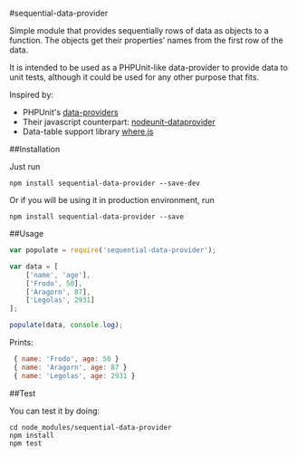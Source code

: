 #sequential-data-provider

Simple module that provides sequentially rows of data as objects to a function. The objects get their properties' names from the first row of the data.

It is intended to be used as a PHPUnit-like data-provider to provide data to unit tests, although it could be used for any other purpose that fits.

Inspired by:

- PHPUnit's [data-providers](https://phpunit.de/manual/current/en/writing-tests-for-phpunit.html)
- Their javascript counterpart: [nodeunit-dataprovider](https://github.com/ChiperSoft/nodeunit-dataprovider)
- Data-table support library [where.js](https://github.com/dfkaye/where.js)

##Installation

Just run

```
npm install sequential-data-provider --save-dev
```
Or if you will be using it in production environment, run

```
npm install sequential-data-provider --save
```


##Usage

```javascript
var populate = require('sequential-data-provider');

var data = [
    ['name', 'age'],
    ['Frodo', 50],
    ['Aragorn', 87],
    ['Legolas', 2931]
];

populate(data, console.log);
```
Prints:
```javascript
 { name: 'Frodo', age: 50 }
 { name: 'Aragorn', age: 87 }
 { name: 'Legolas', age: 2931 }
```
##Test

You can test it by doing:
```
cd node_modules/sequential-data-provider
npm install
npm test
```
